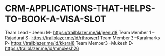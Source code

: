 # CRM-APPLICATIONS-THAT-HELPS-TO-BOOK-A-VISA-SLOT

Team Lead – Jeenu M- https://trailblazer.me/id/jeenu18
Team Member 1 –Rajadurai S- https://trailblazer.me/id/rthrower1
Team Member 2 –Karalmarks P- https://trailblazer.me/id/kkaral8
Team Member3 –Mukesh D- https://trailblazer.me/id/mmukesh26
